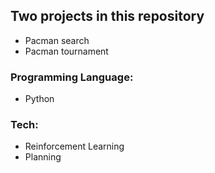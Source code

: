 ## Two projects in this repository
- Pacman search
- Pacman tournament

### Programming Language:
- Python
### Tech:
- Reinforcement Learning
- Planning